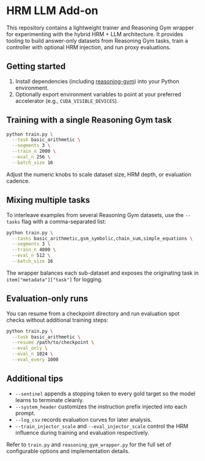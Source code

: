 # HRM LLM Add-on

This repository contains a lightweight trainer and Reasoning Gym wrapper for experimenting with the hybrid HRM + LLM architecture. It provides tooling to build answer-only datasets from Reasoning Gym tasks, train a controller with optional HRM injection, and run proxy evaluations.

## Getting started

1. Install dependencies (including [reasoning-gym](https://github.com/openai/reasoning-gym)) into your Python environment.
2. Optionally export environment variables to point at your preferred accelerator (e.g., `CUDA_VISIBLE_DEVICES`).

## Training with a single Reasoning Gym task

```bash
python train.py \
  --task basic_arithmetic \
  --segments 3 \
  --train_n 2000 \
  --eval_n 256 \
  --batch_size 16
```

Adjust the numeric knobs to scale dataset size, HRM depth, or evaluation cadence.

## Mixing multiple tasks

To interleave examples from several Reasoning Gym datasets, use the `--tasks` flag with a comma-separated list:

```bash
python train.py \
  --tasks basic_arithmetic,gsm_symbolic,chain_sum,simple_equations \
  --segments 3 \
  --train_n 4000 \
  --eval_n 512 \
  --batch_size 16
```

The wrapper balances each sub-dataset and exposes the originating task in `item["metadata"]["task"]` for logging.

## Evaluation-only runs

You can resume from a checkpoint directory and run evaluation spot checks without additional training steps:

```bash
python train.py \
  --task basic_arithmetic \
  --resume /path/to/checkpoint \
  --eval_only \
  --eval_n 1024 \
  --eval_every 1000
```

## Additional tips

* `--sentinel` appends a stopping token to every gold target so the model learns to terminate cleanly.
* `--system_header` customizes the instruction prefix injected into each prompt.
* `--log_csv` records evaluation curves for later analysis.
* `--train_injector_scale` and `--eval_injector_scale` control the HRM influence during training and evaluation respectively.

Refer to `train.py` and `reasoning_gym_wrapper.py` for the full set of configurable options and implementation details.

